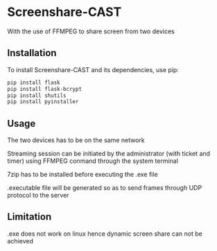 # Screenshare-CAST
With the use of FFMPEG to share screen from two devices 


## Installation
To install Screenshare-CAST and its dependencies, use pip:

```bash
pip install flask
pip install flask-bcrypt
pip install shutils
pip install pyinstaller

```
## Usage
The two devices has to be on the same network

Streaming session can be initiated by the administrator (with ticket and timer) using FFMPEG conmand through the system terminal

7zip has to be installed before executing the .exe file

.executable file will be generated so as to send frames through UDP protocol to the server



## Limitation
.exe does not work on linux hence dynamic screen share can not be achieved

